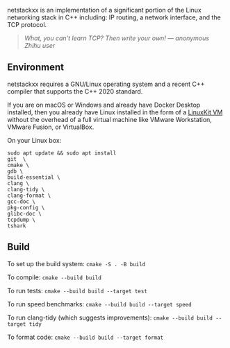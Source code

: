 netstackxx is an implementation of a significant portion of the Linux networking stack in C++ including: IP routing, a network interface, and the TCP protocol.

> _What, you can’t learn TCP? Then write your own!_
> _— anonymous Zhihu user_

## Environment

netstackxx requires a GNU/Linux operating system and a recent C++ compiler
that supports the C++ 2020 standard.

If you are on macOS or Windows and already have Docker Desktop installed, then you already have Linux installed in the form of a [LinuxKit VM](https://github.com/linuxkit/linuxkit/blob/master/docs/platform-virtualization-framework.md) without the overhead of a full virtual machine like VMware Workstation, VMware Fusion, or VirtualBox.

On your Linux box:
```
sudo apt update && sudo apt install 
git  \
cmake \
gdb \
build-essential \
clang \
clang-tidy \
clang-format \
gcc-doc \
pkg-config \
glibc-doc \
tcpdump \
tshark
```

## Build

To set up the build system: `cmake -S . -B build`

To compile: `cmake --build build`

To run tests: `cmake --build build --target test`

To run speed benchmarks: `cmake --build build --target speed`

To run clang-tidy (which suggests improvements): `cmake --build build --target tidy`

To format code: `cmake --build build --target format`
